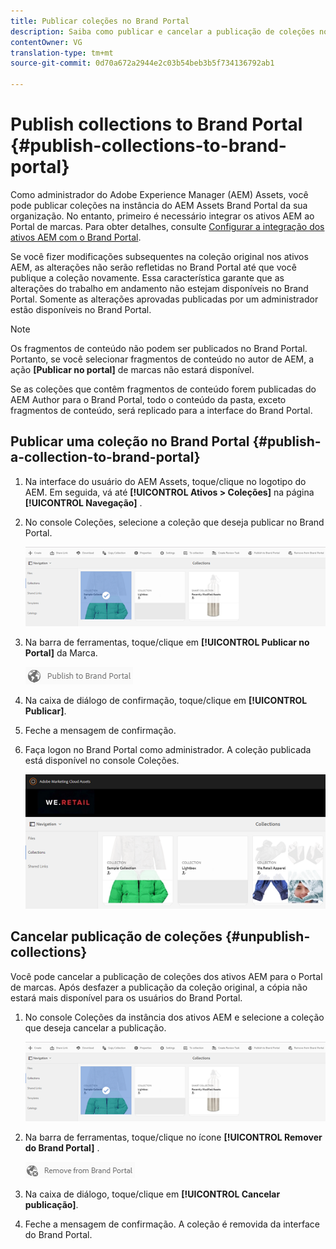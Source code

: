 ```yaml
---
title: Publicar coleções no Brand Portal
description: Saiba como publicar e cancelar a publicação de coleções no Portal de marcas.
contentOwner: VG
translation-type: tm+mt
source-git-commit: 0d70a672a2944e2c03b54beb3b5f734136792ab1

---
```



# Publish collections to Brand Portal {#publish-collections-to-brand-portal}

Como administrador do Adobe Experience Manager (AEM) Assets, você pode publicar coleções na instância do AEM Assets Brand Portal da sua organização. No entanto, primeiro é necessário integrar os ativos AEM ao Portal de marcas. Para obter detalhes, consulte [Configurar a integração dos ativos AEM com o Brand Portal](brand-portal-configuring-integration.md).

Se você fizer modificações subsequentes na coleção original nos ativos AEM, as alterações não serão refletidas no Brand Portal até que você publique a coleção novamente. Essa característica garante que as alterações do trabalho em andamento não estejam disponíveis no Brand Portal. Somente as alterações aprovadas publicadas por um administrador estão disponíveis no Brand Portal.

>[!NOTE]
>
>Os fragmentos de conteúdo não podem ser publicados no Brand Portal. Portanto, se você selecionar fragmentos de conteúdo no autor de AEM, a ação **[Publicar no portal]** de marcas não estará disponível.
>
>Se as coleções que contêm fragmentos de conteúdo forem publicadas do AEM Author para o Brand Portal, todo o conteúdo da pasta, exceto fragmentos de conteúdo, será replicado para a interface do Brand Portal.

## Publicar uma coleção no Brand Portal {#publish-a-collection-to-brand-portal}

1. Na interface do usuário do AEM Assets, toque/clique no logotipo do AEM. Em seguida, vá até **[!UICONTROL Ativos > Coleções]** na página **[!UICONTROL Navegação]** .
2. No console Coleções, selecione a coleção que deseja publicar no Brand Portal.

   ![select_collection](assets/select_collection.png)

3. Na barra de ferramentas, toque/clique em **[!UICONTROL Publicar no Portal]** da Marca.

   ![publish_to_bp_icon](assets/publish_to_bp_icon.png)

4. Na caixa de diálogo de confirmação, toque/clique em **[!UICONTROL Publicar]**.
5. Feche a mensagem de confirmação.
6. Faça logon no Brand Portal como administrador. A coleção publicada está disponível no console Coleções.

   ![published_collection](assets/published_collection.png)

## Cancelar publicação de coleções {#unpublish-collections}

Você pode cancelar a publicação de coleções dos ativos AEM para o Portal de marcas. Após desfazer a publicação da coleção original, a cópia não estará mais disponível para os usuários do Brand Portal.

1. No console Coleções da instância dos ativos AEM e selecione a coleção que deseja cancelar a publicação.

   ![select_collection-1](assets/select_collection-1.png)

2. Na barra de ferramentas, toque/clique no ícone **[!UICONTROL Remover do Brand Portal]** .

   ![remove_from_bp_icon](assets/remove_from_bp_icon.png)

3. Na caixa de diálogo, toque/clique em **[!UICONTROL Cancelar publicação]**.
4. Feche a mensagem de confirmação. A coleção é removida da interface do Brand Portal.
